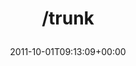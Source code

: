 ---
retweeted: false
source: <a href="http://twitter.com/download/android" rel="nofollow">Twitter for Android</a>
entities:
  hashtags: []
  symbols: []
  user_mentions: []
  urls:
  - url: http://t.co/SSUQxETx
    expanded_url: http://yfrog.com/nwbbhjuj
    display_url: yfrog.com/nwbbhjuj
    indices:
    - '7'
    - '27'
display_text_range:
- '0'
- '27'
favorite_count: '0'
id_str: '120063691981979648'
truncated: false
retweet_count: '0'
id: '120063691981979648'
possibly_sensitive: false
created_at: Sat Oct 01 09:13:09 +0000 2011
favorited: false
full_text: "/trunk"
lang: en
quote_url: http://yfrog.com/nwbbhjuj
tags:
- pesos/twitter
date: '2011-10-01T09:13:09+00:00'
src: https://twitter.com/bascht/status/120063691981979648
original_url: https://twitter.com/bascht/status/120063691981979648
type: twitter_tweet
text: "/trunk"
title: "/trunk\n"

---
